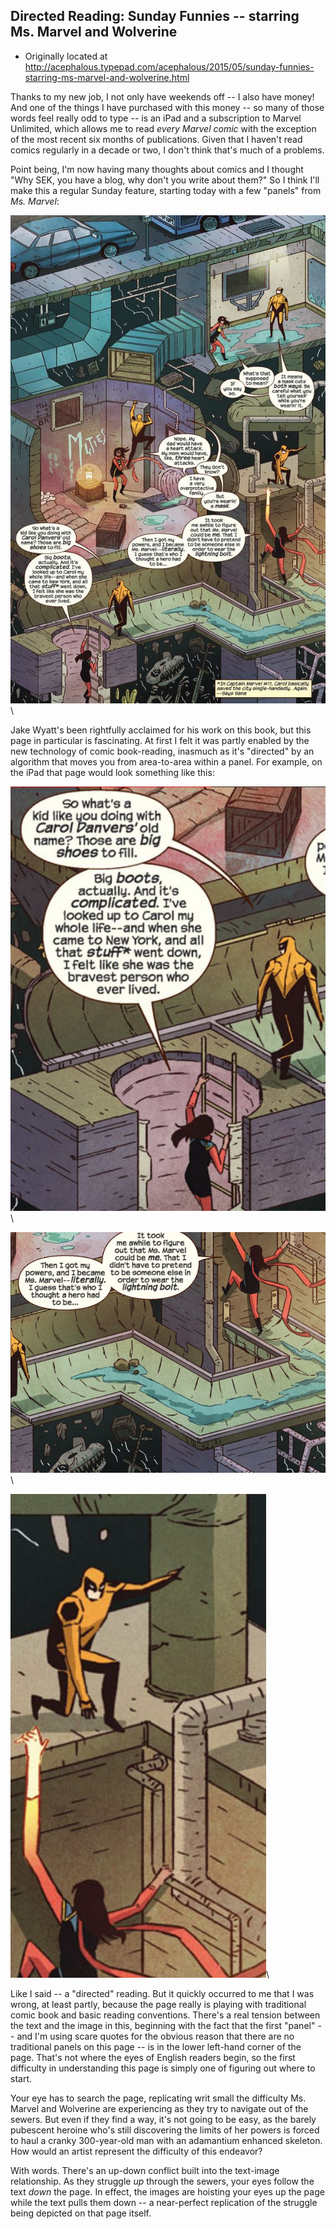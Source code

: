 ## Directed Reading: Sunday Funnies -- starring Ms. Marvel and Wolverine

 * Originally located at http://acephalous.typepad.com/acephalous/2015/05/sunday-funnies-starring-ms-marvel-and-wolverine.html

Thanks to my new job, I not only have weekends off -- I also have money! And one of the things I have purchased with this money -- so many of those words feel really odd to type -- is an iPad and a subscription to Marvel Unlimited, which allows me to read *every Marvel comic* with the exception of the most recent six months of publications. Given that I haven't read comics regularly in a decade or two, I don't think that's much of a problems.

Point being, I'm now having many thoughts about comics and I thought "Why SEK, you have a blog, why don't you write about them?" So I think I'll make this a regular Sunday feature, starting today with a few "panels" from *Ms. Marvel*:

![msmarvel-wyatt](../../images/comics/directed-reading/msmarvel-wyatt.jpg)\ 

Jake Wyatt's been rightfully acclaimed for his work on this book, but this page in particular is fascinating. At first I felt it was partly enabled by the new technology of comic book-reading, inasmuch as it's "directed" by an algorithm that moves you from area-to-area within a panel. For example, on the iPad that page would look something like this:

![mm01](../../images/comics/directed-reading/mm01.jpg)\ 

![mm02](../../images/comics/directed-reading/mm02.jpg)\ 

![mm03](../../images/comics/directed-reading/mm03.jpg)\ 

Like I said -- a "directed" reading. But it quickly occurred to me that I was wrong, at least partly, because the page really is playing with traditional comic book and basic reading conventions. There's a real tension between the text and the image in this, beginning with the fact that the first "panel" -- and I'm using scare quotes for the obvious reason that there are no traditional panels on this page -- is in the lower left-hand corner of the page. That's not where the eyes of English readers begin, so the first difficulty in understanding this page is simply one of figuring out where to start.

Your eye has to search the page, replicating writ small the difficulty Ms. Marvel and Wolverine are experiencing as they try to navigate out of the sewers. But even if they find a way, it's not going to be easy, as the barely pubescent heroine who's still discovering the limits of her powers is forced to haul a cranky 300-year-old man with an adamantium enhanced skeleton. How would an artist represent the difficulty of this endeavor?

With words. There's an up-down conflict built into the text-image relationship. As they struggle *up* through the sewers, your eyes follow the text *down* the page. In effect, the images are hoisting your eyes up the page while the text pulls them down -- a near-perfect replication of the struggle being depicted on that page itself.
